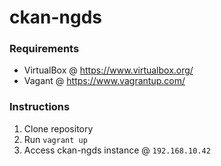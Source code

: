 # ckan-ngds 

### Requirements

* VirtualBox @ https://www.virtualbox.org/
* Vagant @ https://www.vagrantup.com/

### Instructions
1. Clone repository
2. Run `vagrant up`
3. Access ckan-ngds instance @ `192.168.10.42`
